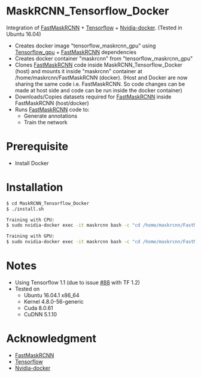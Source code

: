 # MaskRCNN_Tensorflow_Docker

Integration of [FastMaskRCNN] + [Tensorflow] + [Nvidia-docker]. (Tested in Ubuntu 16.04)

  - Creates docker image "tensorflow_maskrcnn_gpu" using [Tensorflow_gpu] + [FastMaskRCNN] dependencies
  - Creates docker container "maskrcnn" from "tensorflow_maskrcnn_gpu"
  - Clones [FastMaskRCNN] code inside MaskRCNN_Tensorflow_Docker (host) and mounts it inside "maskrcnn" container at /home/maskrcnn/FastMaskRCNN (docker).
    (Host and Docker are now sharing the same code i.e. FastMaskRCNN. So code changes can be made at host side and code can be run inside the docker container)
  - Downloads/Copies datasets required for [FastMaskRCNN] inside FastMaskRCNN (host/docker)
  - Runs [FastMaskRCNN] code to:
    - Generate annotations
    - Train the network


# Prerequisite
  - Install Docker


# Installation
```sh
$ cd MaskRCNN_Tensorflow_Docker
$ ./install.sh

Training with CPU:
$ sudo nvidia-docker exec -it maskrcnn bash -c "cd /home/maskrcnn/FastMaskRCNN/; export CUDA_VISIBLE_DEVICES= ; python train/train.py"

Training with GPU:
$ sudo nvidia-docker exec -it maskrcnn bash -c "cd /home/maskrcnn/FastMaskRCNN/; python train/train.py"
```

# Notes
  - Using Tensorflow 1.1 (due to issue [#88] with TF 1.2)
  - Tested on
    - Ubuntu 	16.04.1	x86_64
    - Kernel	4.8.0-56-generic
    - Cuda 	  8.0.61
    - CuDNN	  5.1.10


# Acknowledgment
- [FastMaskRCNN]
- [Tensorflow]
- [Nvidia-docker]



[//]: #
[FastMaskRCNN]: https://github.com/CharlesShang/FastMaskRCNN
[Tensorflow]: https://github.com/tensorflow/tensorflow/tree/master/tensorflow/tools/docker
[Tensorflow_gpu]: https://github.com/tensorflow/tensorflow/tree/master/tensorflow/tools/docker
[Nvidia-docker]: https://github.com/NVIDIA/nvidia-docker
[#88]: https://github.com/CharlesShang/FastMaskRCNN/issues/88

